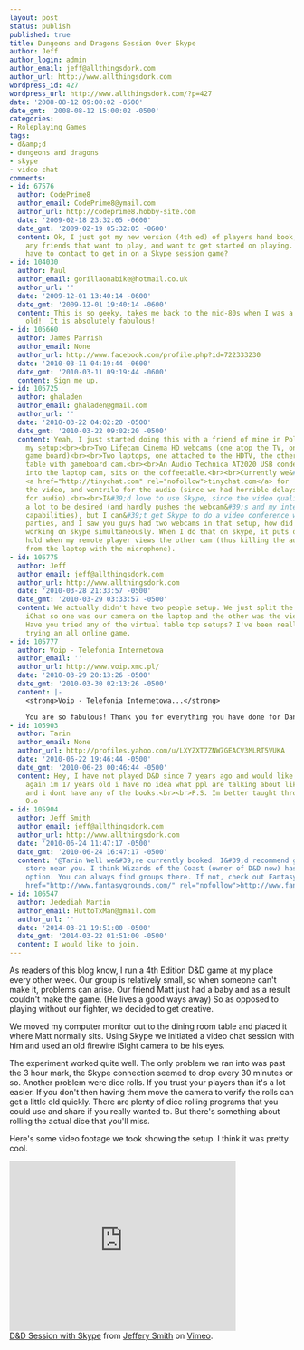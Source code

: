 ```yaml
---
layout: post
status: publish
published: true
title: Dungeons and Dragons Session Over Skype
author: Jeff
author_login: admin
author_email: jeff@allthingsdork.com
author_url: http://www.allthingsdork.com
wordpress_id: 427
wordpress_url: http://www.allthingsdork.com/?p=427
date: '2008-08-12 09:00:02 -0500'
date_gmt: '2008-08-12 15:00:02 -0500'
categories:
- Roleplaying Games
tags:
- d&amp;d
- dungeons and dragons
- skype
- video chat
comments:
- id: 67576
  author: CodePrime8
  author_email: CodePrime8@ymail.com
  author_url: http://codeprime8.hobby-site.com
  date: '2009-02-18 23:32:05 -0600'
  date_gmt: '2009-02-19 05:32:05 -0600'
  content: Ok, I just got my new version (4th ed) of players hand book, dont have
    any friends that want to play, and want to get started on playing. So who do i
    have to contact to get in on a Skype session game?
- id: 104030
  author: Paul
  author_email: gorillaonabike@hotmail.co.uk
  author_url: ''
  date: '2009-12-01 13:40:14 -0600'
  date_gmt: '2009-12-01 19:40:14 -0600'
  content: This is so geeky, takes me back to the mid-80s when I was a lowly 13 year
    old!  It is absolutely fabulous!
- id: 105660
  author: James Parrish
  author_email: None
  author_url: http://www.facebook.com/profile.php?id=722333230
  date: '2010-03-11 04:19:44 -0600'
  date_gmt: '2010-03-11 09:19:44 -0600'
  content: Sign me up.
- id: 105725
  author: ghaladen
  author_email: ghaladen@gmail.com
  author_url: ''
  date: '2010-03-22 04:02:20 -0500'
  date_gmt: '2010-03-22 09:02:20 -0500'
  content: Yeah, I just started doing this with a friend of mine in Poland. Here&#39;s
    my setup:<br><br>Two Lifecam Cinema HD webcams (one atop the TV, one facing the
    game board)<br><br>Two laptops, one attached to the HDTV, the other on an end
    table with gameboard cam.<br><br>An Audio Technica AT2020 USB condenser mic plugged
    into the laptop cam, sits on the coffeetable.<br><br>Currently we&#39;re using
    <a href="http://tinychat.com" rel="nofollow">tinychat.com</a> for
    the video, and ventrilo for the audio (since we had horrible delays using tinychat
    for audio).<br><br>I&#39;d love to use Skype, since the video quality on TC leaves
    a lot to be desired (and hardly pushes the webcam&#39;s and my internet&#39;s
    capabilities), but I can&#39;t get Skype to do a video conference with multiple
    parties, and I saw you guys had two webcams in that setup, how did you get those
    working on skype simultaneously. When I do that on skype, it puts one call on
    hold when my remote player views the other cam (thus killing the audio output
    from the laptop with the microphone).
- id: 105775
  author: Jeff
  author_email: jeff@allthingsdork.com
  author_url: http://www.allthingsdork.com
  date: '2010-03-28 21:33:57 -0500'
  date_gmt: '2010-03-29 03:33:57 -0500'
  content: We actually didn't have two people setup. We just split the display on
    iChat so one was our camera on the laptop and the other was the view of our guest.
    Have you tried any of the virtual table top setups? I've been really considering
    trying an all online game.
- id: 105777
  author: Voip - Telefonia Internetowa
  author_email: ''
  author_url: http://www.voip.xmc.pl/
  date: '2010-03-29 20:13:26 -0500'
  date_gmt: '2010-03-30 02:13:26 -0500'
  content: |-
    <strong>Voip - Telefonia Internetowa...</strong>

    You are so fabulous! Thank you for everything you have done for Dane and I. We truly can&acirc;&euro;&trade; t say it enough!...
- id: 105903
  author: Tarin
  author_email: None
  author_url: http://profiles.yahoo.com/u/LXYZXT7ZNW7GEACV3MLRT5VUKA
  date: '2010-06-22 19:46:44 -0500'
  date_gmt: '2010-06-23 00:46:44 -0500'
  content: Hey, I have not played D&D since 7 years ago and would like to start up
    again im 17 years old i have no idea what ppl are talking about like 3.5e edition
    and i dont have any of the books.<br><br>P.S. Im better taught through gameplay...
    O.o
- id: 105904
  author: Jeff Smith
  author_email: jeff@allthingsdork.com
  author_url: http://www.allthingsdork.com
  date: '2010-06-24 11:47:17 -0500'
  date_gmt: '2010-06-24 16:47:17 -0500'
  content: '@Tarin Well we&#39;re currently booked. I&#39;d recommend going to a gaming
    store near you. I think Wizards of the Coast (owner of D&D now) has a Store Locator
    option. You can always find groups there. If not, check out Fantasy Grounds. <a
    href="http://www.fantasygrounds.com/" rel="nofollow">http://www.fantasygrounds.com/</a>'
- id: 106547
  author: Jedediah Martin
  author_email: HuttoTxMan@gmail.com
  author_url: ''
  date: '2014-03-21 19:51:00 -0500'
  date_gmt: '2014-03-22 01:51:00 -0500'
  content: I would like to join.
---
```

<p>As readers of this blog know, I run a 4th Edition D&amp;D game at my place every other week. Our group is relatively small, so when someone can't make it, problems can arise. Our friend Matt just had a baby and as a result couldn't make the game. (He lives a good ways away)  So as opposed to playing without our fighter, we decided to get creative.</p>
<p>We moved my computer monitor out to the dining room table and placed it where Matt normally sits. Using Skype we initiated a video chat session with him and used an old firewire iSight camera to be his eyes.</p>
<p>The experiment worked quite well. The only problem we ran into was past the 3 hour mark, the Skype connection seemed to drop every 30 minutes or so. Another problem were dice rolls. If you trust your players than it's a lot easier. If you don't then having them move the camera to verify the rolls can get a little old quickly. There are plenty of dice rolling programs that you could use and share if you really wanted to. But there's something about rolling the actual dice that you'll miss.</p>
<p>Here's some video footage we took showing the setup. I think it was pretty cool.</p>
<p><object classid="clsid:d27cdb6e-ae6d-11cf-96b8-444553540000" width="400" height="300" codebase="http://download.macromedia.com/pub/shockwave/cabs/flash/swflash.cab#version=6,0,40,0"><param name="allowfullscreen" value="true" /><param name="allowscriptaccess" value="always" /><param name="src" value="http://www.vimeo.com/moogaloop.swf?clip_id=1498642&amp;server=www.vimeo.com&amp;show_title=1&amp;show_byline=1&amp;show_portrait=0&amp;color=&amp;fullscreen=1" /><embed type="application/x-shockwave-flash" width="400" height="300" src="http://www.vimeo.com/moogaloop.swf?clip_id=1498642&amp;server=www.vimeo.com&amp;show_title=1&amp;show_byline=1&amp;show_portrait=0&amp;color=&amp;fullscreen=1" allowscriptaccess="always" allowfullscreen="true"></embed></object><br />
<a href="http://www.vimeo.com/1498642?pg=embed&amp;sec=1498642">D&amp;D Session with Skype</a> from <a href="http://www.vimeo.com/bobbydigital?pg=embed&amp;sec=1498642">Jeffery Smith</a> on <a href="http://vimeo.com?pg=embed&amp;sec=1498642">Vimeo</a>.</p>
